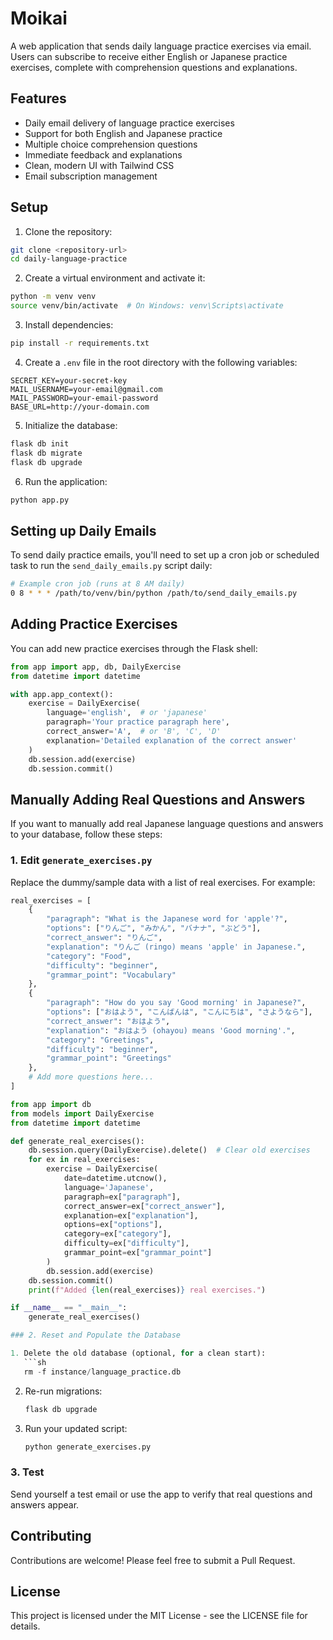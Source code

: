 # Moikai

A web application that sends daily language practice exercises via email. Users can subscribe to receive either English or Japanese practice exercises, complete with comprehension questions and explanations.

## Features

- Daily email delivery of language practice exercises
- Support for both English and Japanese practice
- Multiple choice comprehension questions
- Immediate feedback and explanations
- Clean, modern UI with Tailwind CSS
- Email subscription management

## Setup

1. Clone the repository:
```bash
git clone <repository-url>
cd daily-language-practice
```

2. Create a virtual environment and activate it:
```bash
python -m venv venv
source venv/bin/activate  # On Windows: venv\Scripts\activate
```

3. Install dependencies:
```bash
pip install -r requirements.txt
```

4. Create a `.env` file in the root directory with the following variables:
```
SECRET_KEY=your-secret-key
MAIL_USERNAME=your-email@gmail.com
MAIL_PASSWORD=your-email-password
BASE_URL=http://your-domain.com
```

5. Initialize the database:
```bash
flask db init
flask db migrate
flask db upgrade
```

6. Run the application:
```bash
python app.py
```

## Setting up Daily Emails

To send daily practice emails, you'll need to set up a cron job or scheduled task to run the `send_daily_emails.py` script daily:

```bash
# Example cron job (runs at 8 AM daily)
0 8 * * * /path/to/venv/bin/python /path/to/send_daily_emails.py
```

## Adding Practice Exercises

You can add new practice exercises through the Flask shell:

```python
from app import app, db, DailyExercise
from datetime import datetime

with app.app_context():
    exercise = DailyExercise(
        language='english',  # or 'japanese'
        paragraph='Your practice paragraph here',
        correct_answer='A',  # or 'B', 'C', 'D'
        explanation='Detailed explanation of the correct answer'
    )
    db.session.add(exercise)
    db.session.commit()
```

## Manually Adding Real Questions and Answers

If you want to manually add real Japanese language questions and answers to your database, follow these steps:

### 1. Edit `generate_exercises.py`

Replace the dummy/sample data with a list of real exercises. For example:

```python
real_exercises = [
    {
        "paragraph": "What is the Japanese word for 'apple'?",
        "options": ["りんご", "みかん", "バナナ", "ぶどう"],
        "correct_answer": "りんご",
        "explanation": "りんご (ringo) means 'apple' in Japanese.",
        "category": "Food",
        "difficulty": "beginner",
        "grammar_point": "Vocabulary"
    },
    {
        "paragraph": "How do you say 'Good morning' in Japanese?",
        "options": ["おはよう", "こんばんは", "こんにちは", "さようなら"],
        "correct_answer": "おはよう",
        "explanation": "おはよう (ohayou) means 'Good morning'.",
        "category": "Greetings",
        "difficulty": "beginner",
        "grammar_point": "Greetings"
    },
    # Add more questions here...
]

from app import db
from models import DailyExercise
from datetime import datetime

def generate_real_exercises():
    db.session.query(DailyExercise).delete()  # Clear old exercises
    for ex in real_exercises:
        exercise = DailyExercise(
            date=datetime.utcnow(),
            language='Japanese',
            paragraph=ex["paragraph"],
            correct_answer=ex["correct_answer"],
            explanation=ex["explanation"],
            options=ex["options"],
            category=ex["category"],
            difficulty=ex["difficulty"],
            grammar_point=ex["grammar_point"]
        )
        db.session.add(exercise)
    db.session.commit()
    print(f"Added {len(real_exercises)} real exercises.")

if __name__ == "__main__":
    generate_real_exercises()

### 2. Reset and Populate the Database

1. Delete the old database (optional, for a clean start):
   ```sh
   rm -f instance/language_practice.db
   ```
2. Re-run migrations:
   ```sh
   flask db upgrade
   ```
3. Run your updated script:
   ```sh
   python generate_exercises.py
   ```

### 3. Test

Send yourself a test email or use the app to verify that real questions and answers appear.

## Contributing

Contributions are welcome! Please feel free to submit a Pull Request.

## License

This project is licensed under the MIT License - see the LICENSE file for details. 